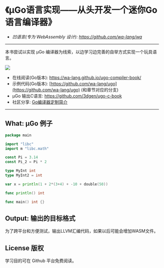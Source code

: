 # 《µGo语言实现——从头开发一个迷你Go语言编译器》

- *凹语言(专为 WebAssembly 设计): https://github.com/wa-lang/wa*

----

本书尝试以实现 µGo 编译器为线索，以边学习边完善的自举方式实现一个玩具语言。

![](cover.png)

- 在线阅读(Go版本): https://wa-lang.github.io/ugo-compiler-book/
- 示例代码(Go版本): [https://github.com/wa-lang/ugo](https://github.com/wa-lang/ugo) (和章节对应的分支)
- µGo 输出C语言: https://github.com/3dgen/ugo-c-book
- 社区分享: [Go编译器定制简介](https://wa-lang.org/ugo-compiler-book/talks/go-compiler-intro.html)

---

## What: µGo 例子

```go
package main

import "libc"
import m "libc.math"

const Pi = 3.14
const Pi_2 = Pi * 2

type MyInt int
type MyInt2 = int

var x = println(1 + 2*(3+4) + -10 + double(50))

func println() int

func main() int {}
```

## Output: 输出的目标格式

为了跨平台和方便测试，输出LLVM汇编代码，如果以后可能会增加WASM文件。

## License 版权

学习目的可在 Github 平台免费阅读。
